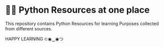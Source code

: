 #  👨‍💻  Python Resources at one place

This repository contains Python Resources for learning Purposes collected from different sources.

HAPPY LEARNING
 ⊂◉‿◉つ
